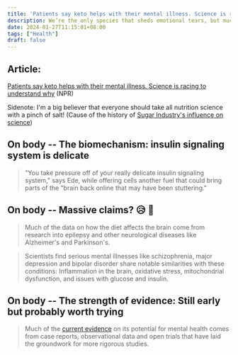 ```yaml
---
title: 'Patients say keto helps with their mental illness. Science is racing to understand why'
description: We’re the only species that sheds emotional tears, but much about them remains an enigma.
date: 2024-01-27T11:15:01+08:00
tags: ["Health"]
draft: false
---
```


## Article: 
[Patients say keto helps with their mental illness. Science is racing to understand why](https://www.npr.org/sections/health-shots/2024/01/27/1227062470/keto-ketogenic-diet-mental-illness-bipolar-depression) (NPR)

Sidenote: I'm a big believer that everyone should take all nutrition science with a pinch of salt! (Cause of the history of [Sugar Industry's influence on science](https://www.npr.org/sections/thetwo-way/2016/09/13/493739074/50-years-ago-sugar-industry-quietly-paid-scientists-to-point-blame-at-fat))

## On body -- The biomechanism: insulin signaling system is delicate
> "You take pressure off of your really delicate insulin signaling system," says Ede, while offering cells another fuel that could bring parts of the "brain back online that may have been stuttering."

## On body -- Massive claims? :disappointed_relieved: :monocle_face:
> Much of the data on how the diet affects the brain come from research into epilepsy and other neurological diseases like Alzheimer's and Parkinson's.

> Scientists find serious mental illnesses like schizophrenia, major depression and bipolar disorder share notable similarities with these conditions: Inflammation in the brain, oxidative stress, mitochondrial dysfunction, and issues with glucose and insulin.

## On body -- The strength of evidence: Still early but probably worth trying
> Much of the [current evidence](https://pubmed.ncbi.nlm.nih.gov/37066662/) on its potential for mental health comes from case reports, observational data and open trials that have laid the groundwork for more rigorous studies. 